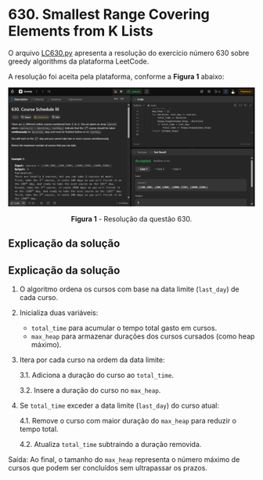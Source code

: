 # 630. Smallest Range Covering Elements from K Lists

O arquivo [LC630.py](./LC630.py) apresenta a resolução do exercício número 630 sobre greedy algorithms da plataforma LeetCode.

A resolução foi aceita pela plataforma, conforme a **Figura 1** abaixo:

<center>

![Resolução 630.py](../assets/Questaohard.png)

**Figura 1** - Resolução da questão 630.

</center>

## Explicação da solução

## Explicação da solução

1. O algoritmo ordena os cursos com base na data limite (`last_day`) de cada curso.

2. Inicializa duas variáveis:
   - `total_time` para acumular o tempo total gasto em cursos.
   - `max_heap` para armazenar durações dos cursos cursados (como heap máximo).

3. Itera por cada curso na ordem da data limite:

    3.1. Adiciona a duração do curso ao `total_time`.

    3.2. Insere a duração do curso no `max_heap`.

4. Se `total_time` exceder a data limite (`last_day`) do curso atual:

    4.1. Remove o curso com maior duração do `max_heap` para reduzir o tempo total.

    4.2. Atualiza `total_time` subtraindo a duração removida.

Saída: Ao final, o tamanho do `max_heap` representa o número máximo de cursos que podem ser concluídos sem ultrapassar os prazos.

